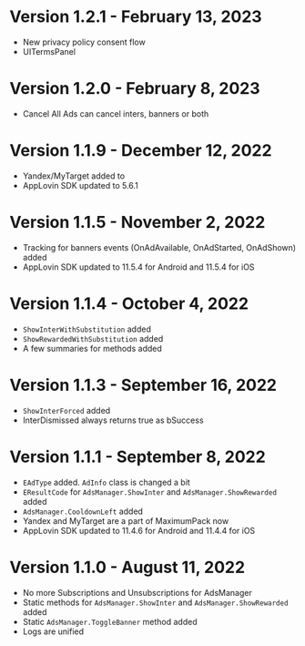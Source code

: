 ﻿# Version 1.2.1 - February 13, 2023
* New privacy policy consent flow
* UITermsPanel

# Version 1.2.0 - February 8, 2023
* Cancel All Ads can cancel inters, banners or both

# Version 1.1.9 - December 12, 2022
* Yandex/MyTarget added to 
* AppLovin SDK updated to 5.6.1

# Version 1.1.5 - November 2, 2022
* Tracking for banners events (OnAdAvailable, OnAdStarted, OnAdShown) added
* AppLovin SDK updated to 11.5.4 for Android and 11.5.4 for iOS

# Version 1.1.4 - October 4, 2022
* `ShowInterWithSubstitution` added
* `ShowRewardedWithSubstitution` added
* A few summaries for methods added

# Version 1.1.3 - September 16, 2022
* `ShowInterForced` added
* InterDismissed always returns true as bSuccess

# Version 1.1.1 - September 8, 2022
* `EAdType` added. `AdInfo` class is changed a bit
* `EResultCode` for `AdsManager.ShowInter` and `AdsManager.ShowRewarded` added
* `AdsManager.CooldownLeft` added
* Yandex and MyTarget are a part of MaximumPack now
* AppLovin SDK updated to 11.4.6 for Android and 11.4.4 for iOS

# Version 1.1.0 - August 11, 2022
* No more Subscriptions and Unsubscriptions for AdsManager
* Static methods for `AdsManager.ShowInter` and `AdsManager.ShowRewarded` added
* Static `AdsManager.ToggleBanner` method added
* Logs are unified


